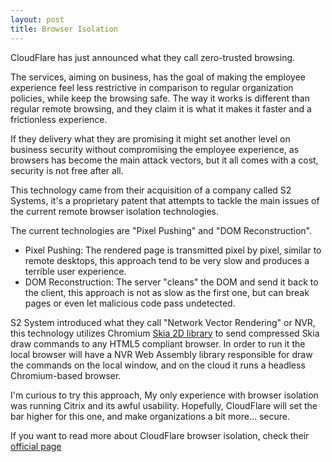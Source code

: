```yaml
---
layout: post
title: Browser Isolation
---
```


CloudFlare has just announced what they call zero-trusted browsing.

The services, aiming on business, has the goal of making the employee experience feel less restrictive in comparison to regular organization policies, while keep the browsing safe.
The way it works is different than regular remote browsing, and they claim it is what it makes it faster and a frictionless experience.

If they delivery what they are promising it might set another level on business security without compromising the employee experience, as browsers has become the main attack vectors, but it all comes with a cost, security is not free after all.

This technology came from their acquisition of a company called S2 Systems, it's a proprietary patent that attempts to tackle the main issues of the current remote browser isolation technologies.

The current technologies are "Pixel Pushing" and "DOM Reconstruction".

* Pixel Pushing: The rendered page is transmitted pixel by pixel, similar to remote desktops, this approach tend to be very slow and produces a terrible user experience.
* DOM Reconstruction: The server "cleans" the DOM and send it back to the client, this approach is not as slow as the first one, but can break pages or even let malicious code pass undetected.

S2 System introduced what they call "Network Vector Rendering" or NVR, this technology utilizes Chromium [Skia 2D library](https://skia.org/) to send compressed Skia draw commands to any HTML5 compliant browser.
In order to run it the local browser will have a NVR Web Assembly library responsible for draw the commands on the local window, and on the cloud it runs a headless Chromium-based browser.

I'm curious to try this approach, My only experience with browser isolation was running Citrix and its awful usability.
Hopefully, CloudFlare will set the bar higher for this one, and make organizations a bit more... secure.

If you want to read more about CloudFlare browser isolation, check their [official page](https://www.cloudflare.com/teams/browser-isolation/)

